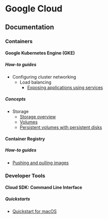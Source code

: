 # Google Cloud

## Documentation
### Containers
#### Google Kubernetes Engine (GKE)
##### How-to guides
* Configuring cluster networking
  * Load balancing
    * [Exposing applications using services](https://cloud.google.com/kubernetes-engine/docs/how-to/exposing-apps)

##### Concepts
* Storage
  * [Storage overview](https://cloud.google.com/kubernetes-engine/docs/concepts/storage-overview)
  * [Volumes](https://cloud.google.com/kubernetes-engine/docs/concepts/volumes)
  * [Persistent volumes with persistent disks](https://cloud.google.com/kubernetes-engine/docs/concepts/persistent-volumes)

#### Container Registry
##### How-to guides
* [Pushing and pulling images](https://cloud.google.com/container-registry/docs/pushing-and-pulling)

### Developer Tools
#### Cloud SDK: Command Line Interface
##### Quickstarts
* [Quickstart for macOS](https://cloud.google.com/sdk/docs/quickstart-macos)
